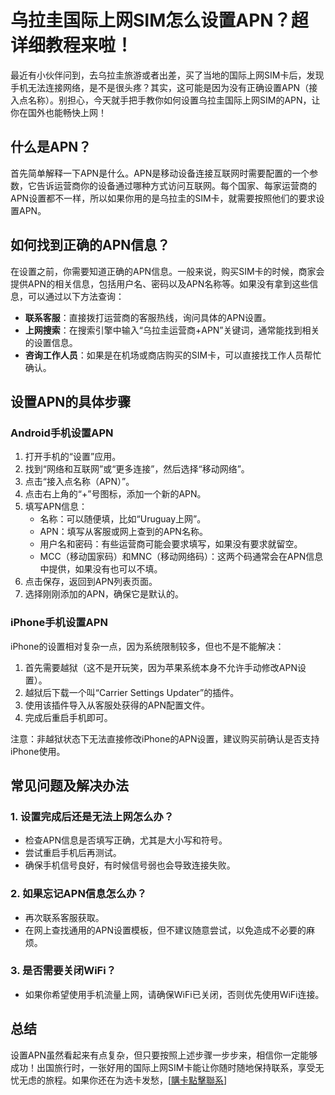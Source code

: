 # 乌拉圭国际上网SIM怎么设置APN？超详细教程来啦！

最近有小伙伴问到，去乌拉圭旅游或者出差，买了当地的国际上网SIM卡后，发现手机无法连接网络，是不是很头疼？其实，这可能是因为没有正确设置APN（接入点名称）。别担心，今天就手把手教你如何设置乌拉圭国际上网SIM的APN，让你在国外也能畅快上网！

## 什么是APN？

首先简单解释一下APN是什么。APN是移动设备连接互联网时需要配置的一个参数，它告诉运营商你的设备通过哪种方式访问互联网。每个国家、每家运营商的APN设置都不一样，所以如果你用的是乌拉圭的SIM卡，就需要按照他们的要求设置APN。

## 如何找到正确的APN信息？

在设置之前，你需要知道正确的APN信息。一般来说，购买SIM卡的时候，商家会提供APN的相关信息，包括用户名、密码以及APN名称等。如果没有拿到这些信息，可以通过以下方法查询：

- **联系客服**：直接拨打运营商的客服热线，询问具体的APN设置。
- **上网搜索**：在搜索引擎中输入“乌拉圭运营商+APN”关键词，通常能找到相关的设置信息。
- **咨询工作人员**：如果是在机场或商店购买的SIM卡，可以直接找工作人员帮忙确认。

## 设置APN的具体步骤

### Android手机设置APN

1. 打开手机的“设置”应用。
2. 找到“网络和互联网”或“更多连接”，然后选择“移动网络”。
3. 点击“接入点名称（APN）”。
4. 点击右上角的“+”号图标，添加一个新的APN。
5. 填写APN信息：
   - 名称：可以随便填，比如“Uruguay上网”。
   - APN：填写从客服或网上查到的APN名称。
   - 用户名和密码：有些运营商可能会要求填写，如果没有要求就留空。
   - MCC（移动国家码）和MNC（移动网络码）：这两个码通常会在APN信息中提供，如果没有也可以不填。
6. 点击保存，返回到APN列表页面。
7. 选择刚刚添加的APN，确保它是默认的。

### iPhone手机设置APN

iPhone的设置相对复杂一点，因为系统限制较多，但也不是不能解决：

1. 首先需要越狱（这不是开玩笑，因为苹果系统本身不允许手动修改APN设置）。
2. 越狱后下载一个叫“Carrier Settings Updater”的插件。
3. 使用该插件导入从客服处获得的APN配置文件。
4. 完成后重启手机即可。

注意：非越狱状态下无法直接修改iPhone的APN设置，建议购买前确认是否支持iPhone使用。

## 常见问题及解决办法

### 1. 设置完成后还是无法上网怎么办？
- 检查APN信息是否填写正确，尤其是大小写和符号。
- 尝试重启手机后再测试。
- 确保手机信号良好，有时候信号弱也会导致连接失败。

### 2. 如果忘记APN信息怎么办？
- 再次联系客服获取。
- 在网上查找通用的APN设置模板，但不建议随意尝试，以免造成不必要的麻烦。

### 3. 是否需要关闭WiFi？
- 如果你希望使用手机流量上网，请确保WiFi已关闭，否则优先使用WiFi连接。

## 总结

设置APN虽然看起来有点复杂，但只要按照上述步骤一步步来，相信你一定能够成功！出国旅行时，一张好用的国际上网SIM卡能让你随时随地保持联系，享受无忧无虑的旅程。如果你还在为选卡发愁，[[購卡點擊聯系](https://t.me/s/SXDXQF)]